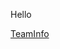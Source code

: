 Hello
    <div class="w3-container w3-center w3-padding-32" id="home">
        <p class="w3-center">
          <a href="PDFile/TeamInfo.pdf"> TeamInfo </a>
        </p>
        </tbody></table>
  </div>
